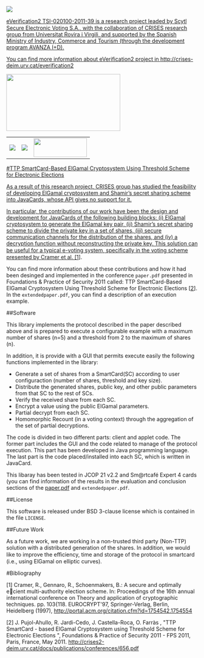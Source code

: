<a href="http://crises-deim.urv.cat/everification2/" target="_blank"><img src="https://raw.github.com/CRISES-URV/eVerification-2/master/figures/logoeverification2.png" />

eVeriﬁcation2 TSI-020100-2011-39 is a research project leaded by Scytl Secure Electronic Voting S.A.,
with the collaboration of CRISES research group from Universitat Rovira i Virgili, and supported by 
the Spanish Ministry of Industry, Commerce and Tourism (through the development program AVANZA I+D).

You can find more information about eVerification2 project in http://crises-deim.urv.cat/everification2

<a href="https://www.planavanza.es" target="_blank"><img src="https://raw.github.com/CRISES-URV/eVerification-2/master/figures/logo_planAvanza2.png"  width="300" height="150">

<center><table border="0">
<tr><td><a href="http://www.scytl.es" target="_blank"><img src=https://raw.github.com/CRISES-URV/eVerification-2/master/figures/logoScytl.png border="0"></td>
<td><a href="http://www.urv.cat" target="_blank"><img src=https://raw.github.com/CRISES-URV/eVerification-2/master/figures/logoURV.png border="0"></td>
<td><a href="http://crises-deim.urv.cat" target="_blank"><img src=https://raw.github.com/CRISES-URV/eVerification-2/master/figures/logoCrises.png width="140" height="50" border="0"></td></tr>
</table></center>

#TTP SmartCard-Based ElGamal Cryptosystem Using Threshold Scheme for Electronic Elections

As a result of this research project, CRISES group has studied the feasibility of developing ElGamal 
cryptosystem and Shamir’s secret sharing scheme into JavaCards, whose API gives no support for it.

In particular, the contributions of our work have been the design and development for JavaCards of
the following building blocks: (i) ElGamal cryptosystem to generate the ElGamal key pair, (ii) Shamir’s 
secret sharing scheme to divide the private key in a set of shares, (iii) secure communication channels 
for the distribution of the shares, and (iv) a decryption function without reconstructing the private key. 
This solution can be useful for a typical e-voting system, speciﬁcally in the voting scheme presented by 
Cramer et al. [<a href="#ref1">1</a>].

You can find more information about these contributions and how it had been desinged and implemented in the 
conference `paper.pdf` presented in Foundations & Practice of Security 2011 called: TTP SmartCard-Based ElGamal 
Cryptosystem Using Threshold Scheme for Electronic Elections [<a href="#ref2">2</a>]. In the `extendedpaper.pdf`, you can find a 
description of an execution example.


##Software

This library implements the protocol described in the paper described above and is prepared to execute a 
configurable example with a maximum number of shares (n=5) and a threshold from 2 to the maximum of shares (n).

In addition, it is provide with a GUI that permits execute easily the following functions implemented in the library:
- Generate a set of shares from a SmartCard(SC) according to user configuraction (number of shares, threshold and key size).
- Distribute the generated shares, public key, and other public parameters from that SC to the rest of SCs.
- Verify the received share from each SC. 
- Encrypt a value using the public ElGamal parameters.
- Partial decrypt from each SC.
- Homomorphic Recount (in a voting context) through the aggregation of the set of partial decryptions.

The code is divided in two different parts: client and applet code.
The former part includes the GUI and the code related to manage of the protocol execution. This part has been developed
in Java programming language.
The last part is the code placed/installed into each SC, which is written in JavaCard.



This libaray has been tested in JCOP 21 v2.2 and Sm@rtcafé Expert 4 cards (you can find information of the results in
the evaluation and conclusion sections of the <a href="https://raw.github.com/CRISES-URV/eVerification-2/master/paper.pdf">paper.pdf</a> and `extendedpaper.pdf`.


##License

This software is released under BSD 3-clause license which is contained in the file `LICENSE`.


##Future Work

As a future work, we are working in a non-trusted third party (Non-TTP)
solution with a distributed generation of the shares. In addition, we would like
to improve the eﬃciency, time and storage of the protocol in smartcard (i.e.,
using ElGamal on elliptic curves).


#Bibliography

<a name="ref1"></a>[1] Cramer, R., Gennaro, R., Schoenmakers, B.: A secure and optimally ecient
multi-authority election scheme. In: Proceedings of the 16th annual international
conference on Theory and application of cryptographic techniques. pp. 103{118.
EUROCRYPT'97, Springer-Verlag, Berlin, Heidelberg (1997), 
http://portal.acm.org/citation.cfm?id=1754542.1754554

<a name="ref2"></a>[2] J. Pujol-Ahullo, R. Jardi-Cedo, J. Castella-Roca, O. Farràs , 
"TTP SmartCard - based ElGamal Cryptosystem using Threshold Scheme for Electronic Elections ", 
Foundations & Practice of Security 2011 - FPS 2011, Paris, France, May 2011. 
http://crises2-deim.urv.cat/docs/publications/conferences/656.pdf

